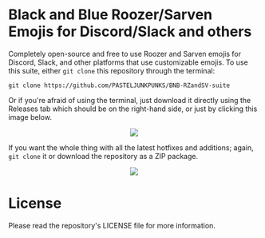 # Black and Blue Roozer/Sarven Emojis for Discord/Slack and others
<!-- ![image](https://github.com/user-attachments/assets/1d0133ca-e64c-4a28-85a7-cc8d81d1f2e8) -->
<!-- regression: logo and banner needs to be fixed. -->

Completely open-source and free to use Roozer and Sarven emojis for Discord, Slack, and other platforms that use customizable emojis. To use this suite, either `git clone` this repository through the terminal:
```
git clone https://github.com/PASTELJUNKPUNKS/BNB-RZandSV-suite
```
Or if you're afraid of using the terminal, just download it directly using the Releases tab which should be on the right-hand side, or just by clicking this image below.

<p align="center"><a href="https://github.com/PASTELJUNKPUNKS/BNB-RZandSV-suite/releases"><img src="https://github.com/user-attachments/assets/aaf6d1ee-dd0b-48e0-affd-9ac3a48c6d57" /></a></p>

If you want the whole thing with all the latest hotfixes and additions; again, `git clone` it or download the repository as a ZIP package.

<p align="center"><img src="https://github.com/user-attachments/assets/1e316bb3-5e3a-4b50-8f9b-321261b60a59" /></p>

# License
Please read the repository's LICENSE file for more information.
